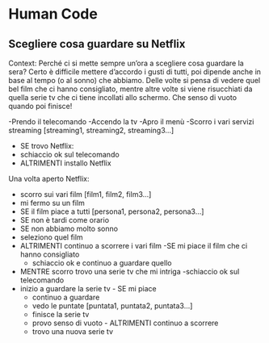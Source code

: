 # Human Code

## Scegliere cosa guardare su Netflix

Context:
Perché ci si mette sempre un’ora a scegliere cosa guardare la sera? Certo è difficile mettere d’accordo i gusti di tutti, poi dipende anche in base al tempo (o al sonno) che abbiamo. Delle volte si pensa di vedere quel bel film che ci hanno consigliato, mentre altre volte si viene risucchiati da quella serie tv che ci tiene incollati allo schermo. Che senso di vuoto quando poi finisce! 

-Prendo il telecomando
-Accendo la tv
-Apro il menù
-Scorro i vari servizi streaming [streaming1, streaming2, streaming3...]
 - SE trovo Netflix:
  - schiaccio ok sul telecomando
 - ALTRIMENTI installo Netflix 

 Una volta aperto Netflix:
 - scorro sui vari film [film1, film2, film3...]
 - mi fermo su un film
  - SE il film piace a tutti [persona1, persona2, persona3...]
  - SE non è tardi come orario
  - SE non abbiamo molto sonno
   - seleziono quel film
  - ALTRIMENTI continuo a scorrere i vari film
   -SE mi piace il film che ci hanno consigliato
    - schiaccio ok e continuo a guardare quello 
   - MENTRE scorro trovo una serie tv che mi intriga
   -schiaccio ok sul telecomando
   - inizio a guardare la serie tv
    - SE mi piace 
     - continuo a guardare 
     - vedo le puntate [puntata1, puntata2, puntata3...]
     - finisce la serie tv
     - provo senso di vuoto
    - ALTRIMENTI continuo a scorrere
     - trovo una nuova serie tv


